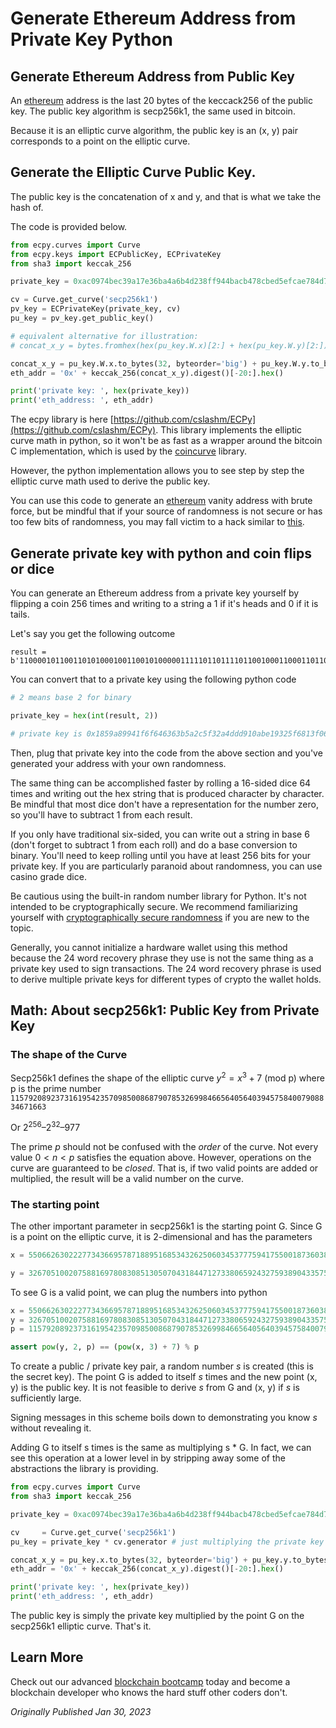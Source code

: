 # Generate Ethereum Address from Private Key Python

## Generate Ethereum Address from Public Key

An [ethereum](https://www.rareskills.io/post/9-biggest-gas-guzzlers-in-solidity-on-ethereum) address is the last 20 bytes of the keccack256 of the public key. The public key algorithm is secp256k1, the same used in bitcoin.

Because it is an elliptic curve algorithm, the public key is an (x, y) pair corresponds to a point on the elliptic curve.

## Generate the Elliptic Curve Public Key.

The public key is the concatenation of x and y, and that is what we take the hash of.

The code is provided below.

```python
from ecpy.curves import Curve
from ecpy.keys import ECPublicKey, ECPrivateKey
from sha3 import keccak_256

private_key = 0xac0974bec39a17e36ba4a6b4d238ff944bacb478cbed5efcae784d7bf4f2ff80

cv = Curve.get_curve('secp256k1')
pv_key = ECPrivateKey(private_key, cv)
pu_key = pv_key.get_public_key()

# equivalent alternative for illustration:
# concat_x_y = bytes.fromhex(hex(pu_key.W.x)[2:] + hex(pu_key.W.y)[2:])

concat_x_y = pu_key.W.x.to_bytes(32, byteorder='big') + pu_key.W.y.to_bytes(32, byteorder='big')
eth_addr = '0x' + keccak_256(concat_x_y).digest()[-20:].hex()

print('private key: ', hex(private_key))
print('eth_address: ', eth_addr)
```

The ecpy library is here [https://github.com/cslashm/ECPy](https://github.com/cslashm/ECPy). This library implements the elliptic curve math in python, so it won't be as fast as a wrapper around the bitcoin C implementation, which is used by the [coincurve](https://github.com/ofek/coincurve/) library.

However, the python implementation allows you to see step by step the elliptic curve math used to derive the public key.

You can use this code to generate an [ethereum](https://www.rareskills.io/post/ethereum-contract-creation-code) vanity address with brute force, but be mindful that if your source of randomness is not secure or has too few bits of randomness, you may fall victim to a hack similar to [this](https://cointelegraph.com/news/almost-1m-in-crypto-stolen-from-vanity-address-exploit).

## Generate private key with python and coin flips or dice

You can generate an Ethereum address from a private key yourself by flipping a coin 256 times and writing to a string a 1 if it's heads and 0 if it is tails.

Let's say you get the following outcome

```
result = b'1100001011001101010001001100101000001111101101111011001000110001101100011101101011010001011000101111100110010101001001101110111011001000100001010101111100001100100110010010111110110100000010011111100000110101001110000101100101011111001101010001100001000'
```

You can convert that to a private key using the following python code

```python
# 2 means base 2 for binary

private_key = hex(int(result, 2)) 

# private key is 0x1859a89941f6f646363b5a2c5f32a4ddd910abe19325f6813f06a70b2be6a308
```

Then, plug that private key into the code from the above section and you've generated your address with your own randomness.

The same thing can be accomplished faster by rolling a 16-sided dice 64 times and writing out the hex string that is produced character by character. Be mindful that most dice don't have a representation for the number zero, so you'll have to subtract 1 from each result.

If you only have traditional six-sided, you can write out a string in base 6 (don't forget to subtract 1 from each roll) and do a base conversion to binary. You'll need to keep rolling until you have at least 256 bits for your private key. If you are particularly paranoid about randomness, you can use casino grade dice.

Be cautious using the built-in random number library for Python. It's not intended to be cryptographically secure. We recommend familiarizing yourself with [cryptographically secure randomness](https://www.google.com/search?q=cryptographically+secure+randomness) if you are new to the topic.

Generally, you cannot initialize a hardware wallet using this method because the 24 word recovery phrase they use is not the same thing as a private key used to sign transactions. The 24 word recovery phrase is used to derive multiple private keys for different types of crypto the wallet holds.

## Math: About secp256k1: Public Key from Private Key

### The shape of the Curve

Secp256k1 defines the shape of the elliptic curve $y^2 = x^3 + 7$ (mod p) where p is the prime number `115792089237316195423570985008687907853269984665640564039457584007908834671663`

Or $2^{256} – 2^{32} – 977$

The prime *p* should not be confused with the *order* of the curve. Not every value $0 < n < p$ satisfies the equation above. However, operations on the curve are guaranteed to be *closed*. That is, if two valid points are added or multiplied, the result will be a valid number on the curve.

### The starting point

The other important parameter in secp256k1 is the starting point G. Since G is a point on the elliptic curve, it is 2-dimensional and has the parameters

```python
x = 55066263022277343669578718895168534326250603453777594175500187360389116729240

y = 32670510020758816978083085130507043184471273380659243275938904335757337482424
```

To see G is a valid point, we can plug the numbers into python

```python
x = 55066263022277343669578718895168534326250603453777594175500187360389116729240
y = 32670510020758816978083085130507043184471273380659243275938904335757337482424
p = 115792089237316195423570985008687907853269984665640564039457584007908834671663

assert pow(y, 2, p) == (pow(x, 3) + 7) % p
```

To create a public / private key pair, a random number *s* is created (this is the secret key). The point G is added to itself *s* times and the new point (x, y) is the public key. It is not feasible to derive *s* from G and (x, y) if *s* is sufficiently large.

Signing messages in this scheme boils down to demonstrating you know *s* without revealing it.

Adding G to itself s times is the same as multiplying s * G. In fact, we can see this operation at a lower level in by stripping away some of the abstractions the library is providing.

```python
from ecpy.curves import Curve
from sha3 import keccak_256

private_key = 0xac0974bec39a17e36ba4a6b4d238ff944bacb478cbed5efcae784d7bf4f2ff80

cv     = Curve.get_curve('secp256k1')
pu_key = private_key * cv.generator # just multiplying the private key by generator point (EC multiplication)

concat_x_y = pu_key.x.to_bytes(32, byteorder='big') + pu_key.y.to_bytes(32, byteorder='big')
eth_addr = '0x' + keccak_256(concat_x_y).digest()[-20:].hex()

print('private key: ', hex(private_key))
print('eth_address: ', eth_addr)
```

The public key is simply the private key multiplied by the point G on the secp256k1 elliptic curve. That's it.

## Learn More

Check out our advanced [blockchain bootcamp](https://www.rareskills.io/web3-blockchain-bootcamps) today and become a blockchain developer who knows the hard stuff other coders don't.

*Originally Published Jan 30, 2023*
